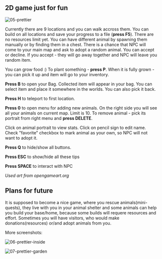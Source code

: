 ## 2D game just for fun

![05-prettier](https://user-images.githubusercontent.com/47346801/141174925-959605b8-5167-460a-aad3-1f32648a1d45.PNG)

Currently there are 9 locations and you can walk accross them. You can build on all locations and save your progress to a file (**press F5**). There are no resources limit yet. You can have different animal by spawning them manually or by finding them in a chest. There is a chance that NPC will come to your main map and ask to adopt a random animal. You can accept or decline. If you accept - they will go away together and NPC will leave you random item. 

You can grow food :) To plant something - **press P**. When it is fully grown - you can pick it up and item will go to your inventory. 

**Press B** to open your Bag. Collected item will appear in your bag. You can select item and place it somewhere in the worlds. You can also pick it back.

**Press H** to teleport to first location.

**Press 0** to open menu for adding new animals. On the right side you will see all your animals on current map. Limit is 10. To remove animal - pick its portrait from right menu and **press DELETE**. 

Click on animal portrait to view stats. Click on pencil sign to edit name. Check "favorite" checkbox to mark animal as your own, so NPC will not want to adopt it. 

**Press Q** to hide/show all buttons. 

**Press ESC** to show/hide all these tips

**Press SPACE** to interact with NPC

_Used art from opengameart.org_

## Plans for future

It is supposed to become a nice game, where you rescue animals(mini-quests), they live with you in your animal shelter and some animals can help you build your base/home, because some builds will requere resources and effort. 
Sometimes you will have visitors, who would make donations(resources) or/and adopt animals from you. 

More screenshots:

![06-prettier-inside](https://user-images.githubusercontent.com/47346801/141370483-237d5cb2-eb73-4614-98d4-baeaead0ddb8.PNG)

![07-prettier-garden](https://user-images.githubusercontent.com/47346801/141175056-bf3ac2a8-0a8a-4870-b012-ebf4ee95f476.PNG)
